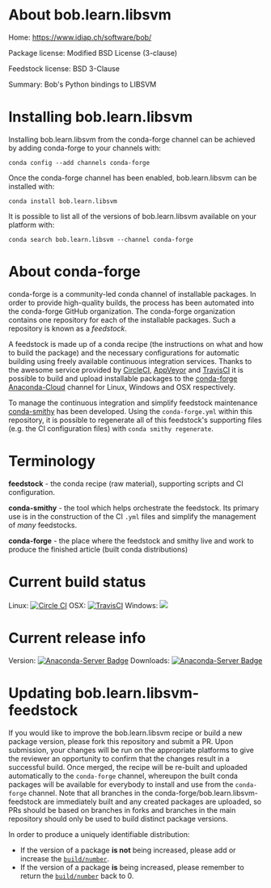About bob.learn.libsvm
======================

Home: https://www.idiap.ch/software/bob/

Package license: Modified BSD License (3-clause)

Feedstock license: BSD 3-Clause

Summary: Bob's Python bindings to LIBSVM



Installing bob.learn.libsvm
===========================

Installing bob.learn.libsvm from the conda-forge channel can be achieved by adding conda-forge to your channels with:

```
conda config --add channels conda-forge
```

Once the conda-forge channel has been enabled, bob.learn.libsvm can be installed with:

```
conda install bob.learn.libsvm
```

It is possible to list all of the versions of bob.learn.libsvm available on your platform with:

```
conda search bob.learn.libsvm --channel conda-forge
```


About conda-forge
=================

conda-forge is a community-led conda channel of installable packages.
In order to provide high-quality builds, the process has been automated into the
conda-forge GitHub organization. The conda-forge organization contains one repository
for each of the installable packages. Such a repository is known as a *feedstock*.

A feedstock is made up of a conda recipe (the instructions on what and how to build
the package) and the necessary configurations for automatic building using freely
available continuous integration services. Thanks to the awesome service provided by
[CircleCI](https://circleci.com/), [AppVeyor](http://www.appveyor.com/)
and [TravisCI](https://travis-ci.org/) it is possible to build and upload installable
packages to the [conda-forge](https://anaconda.org/conda-forge)
[Anaconda-Cloud](http://docs.anaconda.org/) channel for Linux, Windows and OSX respectively.

To manage the continuous integration and simplify feedstock maintenance
[conda-smithy](http://github.com/conda-forge/conda-smithy) has been developed.
Using the ``conda-forge.yml`` within this repository, it is possible to regenerate all of
this feedstock's supporting files (e.g. the CI configuration files) with ``conda smithy regenerate``.


Terminology
===========

**feedstock** - the conda recipe (raw material), supporting scripts and CI configuration.

**conda-smithy** - the tool which helps orchestrate the feedstock.
                   Its primary use is in the construction of the CI ``.yml`` files
                   and simplify the management of *many* feedstocks.

**conda-forge** - the place where the feedstock and smithy live and work to
                  produce the finished article (built conda distributions)

Current build status
====================

Linux: [![Circle CI](https://circleci.com/gh/conda-forge/bob.learn.libsvm-feedstock.svg?style=shield)](https://circleci.com/gh/conda-forge/bob.learn.libsvm-feedstock)
OSX: [![TravisCI](https://travis-ci.org/conda-forge/bob.learn.libsvm-feedstock.svg?branch=master)](https://travis-ci.org/conda-forge/bob.learn.libsvm-feedstock)
Windows: ![](https://cdn.rawgit.com/conda-forge/conda-smithy/90845bba35bec53edac7a16638aa4d77217a3713/conda_smithy/static/disabled.svg)

Current release info
====================
Version: [![Anaconda-Server Badge](https://anaconda.org/conda-forge/bob.learn.libsvm/badges/version.svg)](https://anaconda.org/conda-forge/bob.learn.libsvm)
Downloads: [![Anaconda-Server Badge](https://anaconda.org/conda-forge/bob.learn.libsvm/badges/downloads.svg)](https://anaconda.org/conda-forge/bob.learn.libsvm)


Updating bob.learn.libsvm-feedstock
===================================

If you would like to improve the bob.learn.libsvm recipe or build a new
package version, please fork this repository and submit a PR. Upon submission,
your changes will be run on the appropriate platforms to give the reviewer an
opportunity to confirm that the changes result in a successful build. Once
merged, the recipe will be re-built and uploaded automatically to the
`conda-forge` channel, whereupon the built conda packages will be available for
everybody to install and use from the `conda-forge` channel.
Note that all branches in the conda-forge/bob.learn.libsvm-feedstock are
immediately built and any created packages are uploaded, so PRs should be based
on branches in forks and branches in the main repository should only be used to
build distinct package versions.

In order to produce a uniquely identifiable distribution:
 * If the version of a package **is not** being increased, please add or increase
   the [``build/number``](http://conda.pydata.org/docs/building/meta-yaml.html#build-number-and-string).
 * If the version of a package **is** being increased, please remember to return
   the [``build/number``](http://conda.pydata.org/docs/building/meta-yaml.html#build-number-and-string)
   back to 0.
